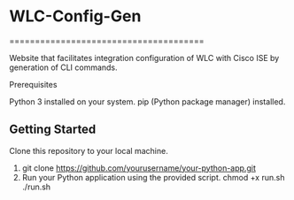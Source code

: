 # WLC-Config-Gen
======================================

Website that facilitates integration configuration of WLC with Cisco ISE by generation of CLI commands.

Prerequisites

Python 3 installed on your system.
pip (Python package manager) installed.

## Getting Started

Clone this repository to your local machine.
1) git clone https://github.com/yourusername/your-python-app.git
2) Run your Python application using the provided script.
    chmod +x run.sh
    ./run.sh
